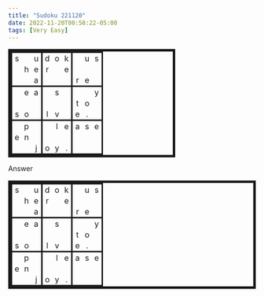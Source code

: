```yaml
---
title: "Sudoku 221120"
date: 2022-11-20T00:58:22-05:00
tags: [Very Easy]
---
```


<style>
    #main { margin-bottom: 0; padding-right: 0; align-items: center;}
    .jumbotron { padding-bottom: 0 }
    table { border-collapse: collapse; border: solid thick; align-items: center; margin-bottom: 0.6rem;  }
    colgroup, tbody { border: solid medium; }
    td {
            text-align: center;
            max-width: 20px;
            padding: 5px 5px;
            line-height: 12px;
        }   
    col { padding-right: 0; padding-bottom: 0;"}  
      
</style>

 <main class="flex-shrink-0">
        <div class="container">
            <div class="py-3 mx-auto">
<div class="mx-auto" style="max-width: 340px;">
  <div class="row">
  <table class="mx-auto table">
    <colgroup><col><col><col>
    <colgroup><col><col><col>
    <colgroup><col><col><col>
    <tbody>
      <tr> <td> s <td>   <td> u <td> d <td> o <td> k <td>   <td> u <td> s
      <tr> <td>   <td> h <td> e <td> r <td>   <td> e <td>   <td>   <td>
      <tr> <td>   <td>   <td> a <td>   <td>   <td>   <td> r <td> e <td> 
    <tbody>
      <tr> <td>   <td> e <td> a <td>   <td> s <td>   <td>   <td>   <td> y
      <tr> <td>   <td>   <td>   <td>   <td>   <td>   <td> t <td> o <td>
      <tr> <td> s <td> o <td>   <td> l <td> v <td>   <td> e <td> . <td> 
    <tbody>
      <tr> <td>   <td> p <td>   <td>   <td> l <td> e <td> a <td> s <td> e 
      <tr> <td> e <td> n <td>   <td>   <td>   <td>   <td>   <td>   <td>
      <tr> <td>   <td>   <td> j <td> o <td> y <td> . <td>   <td>   <td> 
  </table>
  </div>
</div>
</div>
</div>



Answer
<table class="mx-auto">
  <colgroup><col><col><col>
  <colgroup><col><col><col>
  <colgroup><col><col><col>
  <tbody>
   <tr> <td> s <td>   <td> u <td> d <td> o <td> k <td>   <td> u <td> s
   <tr> <td>   <td> h <td> e <td> r <td>   <td> e <td>   <td>   <td>
   <tr> <td>   <td>   <td> a <td>   <td>   <td>   <td> r <td> e <td> 
  <tbody>
   <tr> <td>   <td> e <td> a <td>   <td> s <td>   <td>   <td>   <td> y
   <tr> <td>   <td>   <td>   <td>   <td>   <td>   <td> t <td> o <td>
   <tr> <td> s <td> o <td>   <td> l <td> v <td>   <td> e <td> . <td> 
  <tbody>
   <tr> <td>   <td> p <td>   <td>   <td> l <td> e <td> a <td> s <td> e 
   <tr> <td> e <td> n <td>   <td>   <td>   <td>   <td>   <td>   <td>
   <tr> <td>   <td>   <td> j <td> o <td> y <td> . <td>   <td>   <td> 
</table>
